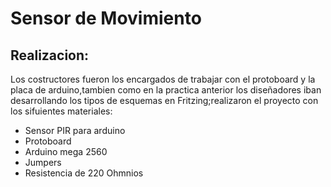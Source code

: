 # Sensor de Movimiento
## Realizacion:
Los costructores fueron los encargados de trabajar con el protoboard y la placa de arduino,tambien como en la practica anterior los diseñadores iban desarrollando los tipos de esquemas en Fritzing;realizaron el proyecto con los sifuientes materiales:
+ Sensor PIR para arduino
+ Protoboard
+ Arduino mega 2560
+ Jumpers
+ Resistencia de 220 Ohmnios

